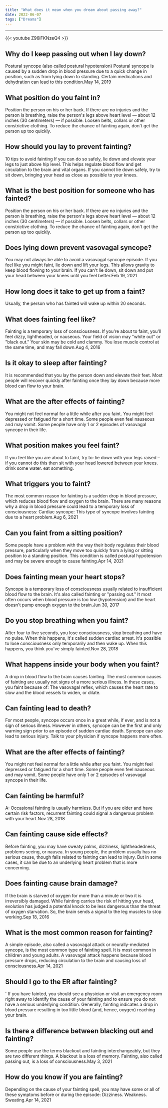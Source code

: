 ```yaml
---
title: "What does it mean when you dream about passing away?"
date: 2022-06-07
tags: ["Dreams"]
---
```


---
{{< youtube Z96iFKNzeQ4 >}}
## Why do I keep passing out when I lay down?
Postural syncope (also called postural hypotension) Postural syncope is caused by a sudden drop in blood pressure due to a quick change in position, such as from lying down to standing. Certain medications and dehydration can lead to this condition.May 14, 2019

## What position do you faint in?
Position the person on his or her back. If there are no injuries and the person is breathing, raise the person's legs above heart level — about 12 inches (30 centimeters) — if possible. Loosen belts, collars or other constrictive clothing. To reduce the chance of fainting again, don't get the person up too quickly.

## How should you lay to prevent fainting?
10 tips to avoid fainting If you can do so safely, lie down and elevate your legs to just above hip level. This helps regulate blood flow and get circulation to the brain and vital organs. If you cannot lie down safely, try to sit down, bringing your head as close as possible to your knees.

## What is the best position for someone who has fainted?
Position the person on his or her back. If there are no injuries and the person is breathing, raise the person's legs above heart level — about 12 inches (30 centimeters) — if possible. Loosen belts, collars or other constrictive clothing. To reduce the chance of fainting again, don't get the person up too quickly.

## Does lying down prevent vasovagal syncope?
You may not always be able to avoid a vasovagal syncope episode. If you feel like you might faint, lie down and lift your legs. This allows gravity to keep blood flowing to your brain. If you can't lie down, sit down and put your head between your knees until you feel better.Feb 19, 2021

## How long does it take to get up from a faint?
Usually, the person who has fainted will wake up within 20 seconds.

## What does fainting feel like?
Fainting is a temporary loss of consciousness. If you're about to faint, you'll feel dizzy, lightheaded, or nauseous. Your field of vision may "white out" or "black out." Your skin may be cold and clammy. You lose muscle control at the same time, and may fall down.Aug 4, 2016

## Is it okay to sleep after fainting?
It is recommended that you lay the person down and elevate their feet. Most people will recover quickly after fainting once they lay down because more blood can flow to your brain.

## What are the after effects of fainting?
You might not feel normal for a little while after you faint. You might feel depressed or fatigued for a short time. Some people even feel nauseous and may vomit. Some people have only 1 or 2 episodes of vasovagal syncope in their life.

## What position makes you feel faint?
If you feel like you are about to faint, try to: lie down with your legs raised – if you cannot do this then sit with your head lowered between your knees. drink some water. eat something.

## What triggers you to faint?
The most common reason for fainting is a sudden drop in blood pressure, which reduces blood flow and oxygen to the brain. There are many reasons why a drop in blood pressure could lead to a temporary loss of consciousness: Cardiac syncope: This type of syncope involves fainting due to a heart problem.Aug 6, 2021

## Can you faint from a sitting position?
Some people have a problem with the way their body regulates their blood pressure, particularly when they move too quickly from a lying or sitting position to a standing position. This condition is called postural hypotension and may be severe enough to cause fainting.Apr 14, 2021

## Does fainting mean your heart stops?
Syncope is a temporary loss of consciousness usually related to insufficient blood flow to the brain. It's also called fainting or "passing out." It most often occurs when blood pressure is too low (hypotension) and the heart doesn't pump enough oxygen to the brain.Jun 30, 2017

## Do you stop breathing when you faint?
After four to five seconds, you lose consciousness, stop breathing and have no pulse. When this happens, it's called sudden cardiac arrest. It's possible to lose consciousness only temporarily and then wake up. When this happens, you think you've simply fainted.Nov 28, 2018

## What happens inside your body when you faint?
A drop in blood flow to the brain causes fainting. The most common causes of fainting are usually not signs of a more serious illness. In these cases, you faint because of: The vasovagal reflex, which causes the heart rate to slow and the blood vessels to widen, or dilate.

## Can fainting lead to death?
For most people, syncope occurs once in a great while, if ever, and is not a sign of serious illness. However in others, syncope can be the first and only warning sign prior to an episode of sudden cardiac death. Syncope can also lead to serious injury. Talk to your physician if syncope happens more often.

## What are the after effects of fainting?
You might not feel normal for a little while after you faint. You might feel depressed or fatigued for a short time. Some people even feel nauseous and may vomit. Some people have only 1 or 2 episodes of vasovagal syncope in their life.

## Can fainting be harmful?
A: Occasional fainting is usually harmless. But if you are older and have certain risk factors, recurrent fainting could signal a dangerous problem with your heart.Nov 28, 2018

## Can fainting cause side effects?
Before fainting, you may have sweaty palms, dizziness, lightheadedness, problems seeing, or nausea. In young people, the problem usually has no serious cause, though falls related to fainting can lead to injury. But in some cases, it can be due to an underlying heart problem that is more concerning.

## Does fainting cause brain damage?
If the brain is starved of oxygen for more than a minute or two it is irreversibly damaged. While fainting carries the risk of hitting your head, evolution has judged a potential knock to be less dangerous than the threat of oxygen starvation. So, the brain sends a signal to the leg muscles to stop working.Sep 18, 2016

## What is the most common reason for fainting?
A simple episode, also called a vasovagal attack or neurally-mediated syncope, is the most common type of fainting spell. It is most common in children and young adults. A vasovagal attack happens because blood pressure drops, reducing circulation to the brain and causing loss of consciousness.Apr 14, 2021

## Should I go to the ER after fainting?
' If you have fainted, you should see a physician or visit an emergency room right away to identify the cause of your fainting and to ensure you do not have a serious underlying condition. Generally, fainting indicates a drop in blood pressure resulting in too little blood (and, hence, oxygen) reaching your brain.

## Is there a difference between blacking out and fainting?
Some people use the terms blackout and fainting interchangeably, but they are two different things. A blackout is a loss of memory. Fainting, also called passing out, is a loss of consciousness.May 3, 2021

## How do you know if you are fainting?
Depending on the cause of your fainting spell, you may have some or all of these symptoms before or during the episode: Dizziness. Weakness. Sweating.Apr 14, 2021

